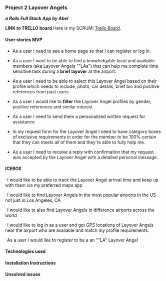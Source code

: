 ### Project 2 Layover Angels 
***a Rails Full Stack App by Abel***

**LINK to TRELLO board**
Here is my SCRUM! [Trello Board](https://trello.com/b/i3huss7p/layover-angels-project-2-abel).

#### User stories MVP

- As a user I need to see a home page so that I can register or log in.

- As a user I want to be able to find a knowledgable local and available members (aka Layover Angels ""LAs") that can help me complete time sensitive task during a **brief layover** at the airport.

- As a user I need to be able to select this Layover Angel based on their profile which needs to include, photo, car details, brief bio and positive references from past users

- As a user I would like to **filter** the Layover Angel profiles by gender, positive references and similar interest

- As a user I need to send them a personalized written request for assistance

- In my request form for the Layover Angel I need to have category boxes of exclusive requirements in order for the member to be 100% certain that they can meets all of them and they're able to fully help me.

- As a user I need to receive a reply with confirmation that my request was accepted by the Layover Angel with a detailed personal message. 

#### ICEBOX

-I would like to be able to track the Layover Angel arrival time and keep up with them via my preferred maps app 

-I would like to find Layover Angels in the most popular airports in the US not just in Los Angeles, CA

-I would like to also find Layover Angels in difference airports across the world

-I would like to log in as a user and get GPS locations of Layover Angels near the airport who are available and match my profile requirements. 

-As a user I would like to register to be a an ""LA" Layover Angel

#### Technologies used

#### Installation Instructions

#### Unsolved issues


